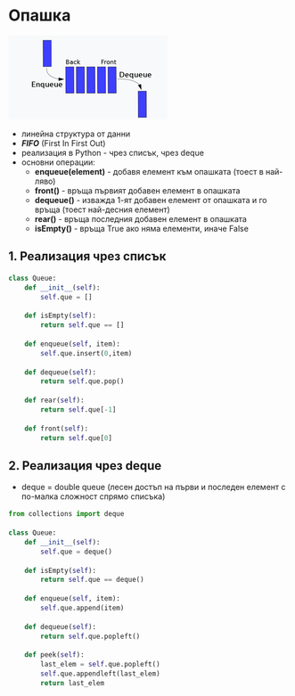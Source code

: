 # Опашка

![img_1.png](images/img_1.png)
* линейна структура от данни
* **_FIFO_** (First In First Out)
* реализация в Python - чрез списък, чрез deque
* основни операции:
  * **enqueue(element)** - добавя елемент към опашката (тоест в най-ляво)
  * **front()** - връща първият добавен елемент в опашката
  * **dequeue()** - изважда 1-ят добавен елемент от опашката и го връща (тоест най-десния елемент)
  * **rear()** - връща последния добавен елемент в опашката
  * **isEmpty()** - връща True ако няма елементи, иначе False

## 1. Реализация чрез списък
```py
class Queue:
    def __init__(self):
        self.que = []
        
    def isEmpty(self):
        return self.que == []
    
    def enqueue(self, item):
        self.que.insert(0,item)
        
    def dequeue(self):
        return self.que.pop()
    
    def rear(self):
        return self.que[-1]
    
    def front(self):
        return self.que[0]
```

## 2. Реализация чрез deque
* deque = double queue (лесен достъп на първи и последен елемент с по-малка сложност спрямо списъка)
```py
from collections import deque
    
class Queue:
    def __init__(self):
        self.que = deque()

    def isEmpty(self):
        return self.que == deque()

    def enqueue(self, item):
        self.que.append(item)

    def dequeue(self):
        return self.que.popleft()

    def peek(self):
        last_elem = self.que.popleft()
        self.que.appendleft(last_elem)
        return last_elem
```